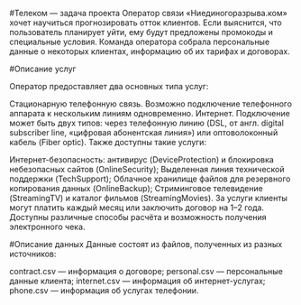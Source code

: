 #Телеком — задача проекта
Оператор связи «Ниединогоразрыва.ком» хочет научиться прогнозировать отток клиентов. Если выяснится, что пользователь планирует уйти, ему будут предложены промокоды и специальные условия. Команда оператора собрала персональные данные о некоторых клиентах, информацию об их тарифах и договорах.

#Описание услуг

Оператор предоставляет два основных типа услуг:

Стационарную телефонную связь. Возможно подключение телефонного аппарата к нескольким линиям одновременно.
Интернет. Подключение может быть двух типов: через телефонную линию (DSL, от англ. digital subscriber line, «цифровая абонентская линия») или оптоволоконный кабель (Fiber optic).
Также доступны такие услуги:

Интернет-безопасность: антивирус (DeviceProtection) и блокировка небезопасных сайтов (OnlineSecurity);
Выделенная линия технической поддержки (TechSupport);
Облачное хранилище файлов для резервного копирования данных (OnlineBackup);
Стриминговое телевидение (StreamingTV) и каталог фильмов (StreamingMovies).
За услуги клиенты могут платить каждый месяц или заключить договор на 1–2 года. Доступны различные способы расчёта и возможность получения электронного чека.

#Описание данных
Данные состоят из файлов, полученных из разных источников:

contract.csv — информация о договоре;
personal.csv — персональные данные клиента;
internet.csv — информация об интернет-услугах;
phone.csv — информация об услугах телефонии.

